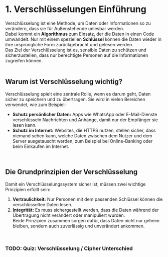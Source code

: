 # 1. Verschlüsselungen Einführung
Verschlüsselung ist eine Methode, um Daten oder Informationen so zu verändern, dass sie für Außenstehende unlesbar werden. <br>
Dabei kommt ein **Algorithmus** zum Einsatz, der die Daten in einen Code umwandelt. Nur mit einem speziellen **Schlüssel** können die Daten wieder in ihre ursprüngliche Form zurückgebracht und gelesen werden. <br>
Das Ziel der Verschlüsselung ist es, sensible Daten zu schützen und sicherzustellen, dass nur berechtigte Personen auf die Informationen zugreifen können. <br>
<br>

## Warum ist Verschlüsselung wichtig?
Verschlüsselung spielt eine zentrale Rolle, wenn es darum geht, Daten sicher zu speichern und zu übertragen. Sie wird in vielen Bereichen verwendet, wie zum Beispiel:
- **Schutz persönlicher Daten:**
  Apps wie WhatsApp oder E-Mail-Dienste verschlüsseln Nachrichten und Anhänge, damit nur der Empfänger sie lesen kann.
- **Schutz im Internet:**
  Websites, die HTTPS nutzen, stellen sicher, dass niemand sehen kann, welche Daten zwischen dem Nutzer und dem Server ausgetauscht werden, zum Beispiel bei Online-Banking oder beim Einkaufen im Internet.
<br>

## Die Grundprinzipien der Verschlüsselung
Damit ein Verschlüsselungssystem sicher ist, müssen zwei wichtige Prinzipien erfüllt sein:
1. **Vertraulichkeit:**
   Nur Personen mit dem passenden Schlüssel können die verschlüsselten Daten lesen.
2. **Integrität:**
   Es muss sichergestellt werden, dass die Daten während der Übertragung nicht verändert oder manipuliert wurden.<br>Beide Prinzipien zusammen sorgen dafür, dass Daten nicht nur geheim bleiben, sondern auch zuverlässig und unverändert ankommen.
<br>

### TODO: Quiz: Verschlüsselung / Cipher Unterschied

